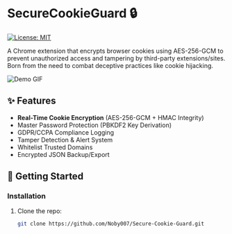 # SecureCookieGuard 🔒

[![License: MIT](https://img.shields.io/badge/License-MIT-blue.svg)](https://opensource.org/licenses/MIT)

A Chrome extension that encrypts browser cookies using AES-256-GCM to prevent unauthorized access and tampering by third-party extensions/sites. Born from the need to combat deceptive practices like cookie hijacking.

![Demo GIF](https://via.placeholder.com/800x400.png?text=Demo+Encrypting+Cookies+in+Real-Time)

## ✨ Features
- **Real-Time Cookie Encryption** (AES-256-GCM + HMAC Integrity)
- Master Password Protection (PBKDF2 Key Derivation)
- GDPR/CCPA Compliance Logging
- Tamper Detection & Alert System
- Whitelist Trusted Domains
- Encrypted JSON Backup/Export

## 🚀 Getting Started

### Installation
1. Clone the repo:
   ```bash
   git clone https://github.com/Noby007/Secure-Cookie-Guard.git
